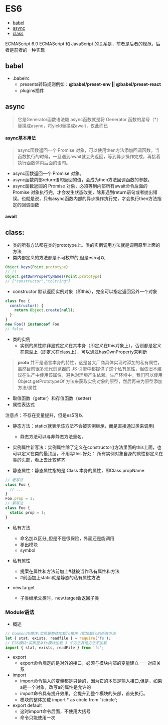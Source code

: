 # ES6

* [babel](#babel)
* [async](#async)
* [class](#class)

ECMAScript 6.0
ECMAScript 和 JavaScript 的关系是，前者是后者的规范，后者是前者的一种实现
## babel
- .babelrc
  - presents转码规则例如：**@babel/preset-env || @babel/preset-react**
  - plugins插件

## async
> 它是Generator函数语法糖
async函数就是将 Generator 函数的星号（*）替换成async，将yield替换成await，仅此而已

#### async基本用法
> async函数返回一个 Promise 对象，可以使用then方法添加回调函数。当函数执行的时候，一旦遇到await就会先返回，等到异步操作完成，再接着执行函数体内后面的语句。
- async函数返回一个 Promise 对象。
- async函数内部return语句返回的值，会成为then方法回调函数的参数。
- async函数返回的 Promise 对象，必须等到内部所有await命令后面的 Promise 对象执行完，才会发生状态改变，除非遇到return语句或者抛出错误。也就是说，只有async函数内部的异步操作执行完，才会执行then方法指定的回调函数
#### await

## class:
- 类的所有方法都在类的prototype上。类的实例调用方法就是调用原型上面的方法
- 类内部定义的方法都是不可枚举的,但是es5可以
```js
Object.keys(Point.prototype)
// []
Object.getOwnPropertyNames(Point.prototype)
// ["constructor","toString"]
```
- constructor 默认返回实例对象（即this），完全可以指定返回另外一个对象
```js
class Foo {
  constructor() {
    return Object.create(null);
  }
}
new Foo() instanceof Foo
// false
```
- 类的实例
    - 实例的属性除非显式定义在其本身（即定义在this对象上），否则都是定义在原型上（即定义在class上），可以通过hasOwnProperty来判断
> __proto__ 并不是语言本身的特性，这是各大厂商具体实现时添加的私有属性，虽然目前很多现代浏览器的 JS 引擎中都提供了这个私有属性，但依旧不建议在生产中使用该属性，避免对环境产生依赖。生产环境中，我们可以使用 Object.getPrototypeOf 方法来获取实例对象的原型，然后再来为原型添加方法/属性
- 取值函数（getter）和存值函数（setter)
- 属性表达式

注意点：不存在变量提升，但是es5可以

- 静态方法：static(就表示该方法不会被实例继承，而是直接通过类来调用)
    - 静态方法可以与非静态方法重名。

- 实例属性新写法：实例属性除了定义在constructor()方法里面的this上面，也可以定义在类的最顶层，不用写this
好处： 所有实例对象自身的属性都定义在类的头部，看上去比较整齐

- 静态属性：静态属性指的是 Class 本身的属性，即Class.propName
```js
// 老写法
class Foo {
  // ...
}
Foo.prop = 1;
// 新写法
class Foo {
  static prop = 1;
}
```

- 私有方法
    - 命名加以区分_但是不是很保险，外面还是能调用
    - 移出模块
    - symbol
- 私有属性
    - 提案在属性和方法前加上#就被当作私有属性和方法
    - #前面加上static就是静态的私有属性方法

- new.target
    - 子类继承父类时，new.target会返回子类
  
### Module语法
- 概述
```js
// CommonJS模块:实质是整体加载fs模块（即加载fs的所有方法
let { stat, exists, readfile } = require('fs');
// ES6模块:实质是从fs模块加载 3 个方法其他方法不加载
import { stat, exists, readFile } from 'fs';
```
- export
  - export命令规定的是对外的接口，必须与模块内部的变量建立一一对应关系
- import
  - import命令输入的变量都是只读的，因为它的本质是输入接口,但是，如果a是一个对象，改写a的属性是允许的
  - import命令具有提升效果，会提升到整个模块的头部，首先执行。
  - 模块的整体加载 import * as circle from './circle';
- export default
  - 这时import命令后面，不使用大括号
  - 命令只能使用一次